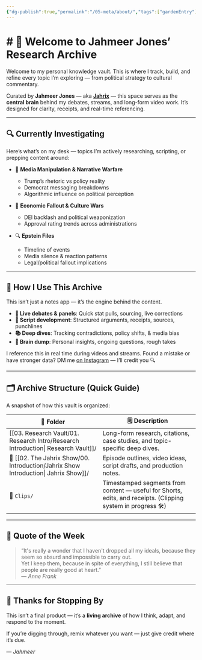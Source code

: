 ```yaml
---
{"dg-publish":true,"permalink":"/05-meta/about/","tags":["gardenEntry"],"created":"2025-06-27T00:43:00.791-04:00","updated":"2025-07-25T22:22:28.051-04:00"}
---
```


# # 👋 Welcome to Jahmeer Jones’ Research Archive

Welcome to my personal knowledge vault. This is where I track, build, and refine every topic I’m exploring — from political strategy to cultural commentary.

Curated by **Jahmeer Jones** — aka [**Jahrix**](https://www.youtube.com/@JahrixYT) — this space serves as the **central brain** behind my debates, streams, and long-form video work. It’s designed for clarity, receipts, and real-time referencing.

---

## 🔍 Currently Investigating

Here’s what’s on my desk — topics I’m actively researching, scripting, or prepping content around:

- 🧠 **Media Manipulation & Narrative Warfare**  
  - Trump’s rhetoric vs policy reality  
  - Democrat messaging breakdowns  
  - Algorithmic influence on political perception  

- 💸 **Economic Fallout & Culture Wars**  
  - DEI backlash and political weaponization  
  - Approval rating trends across administrations  

- 🔍 **Epstein Files**  
  - Timeline of events  
  - Media silence & reaction patterns  
  - Legal/political fallout implications  

---

## 🎥 How I Use This Archive

This isn’t just a notes app — it’s the engine behind the content.

- **💬 Live debates & panels**: Quick stat pulls, sourcing, live corrections  
- **📜 Script development**: Structured arguments, receipts, sources, punchlines  
- **📚 Deep dives**: Tracking contradictions, policy shifts, & media bias  
- **🧠 Brain dump**: Personal insights, ongoing questions, rough takes  

I reference this in real time during videos and streams. Found a mistake or have stronger data? DM me [on Instagram](https://www.instagram.com/ineireti/) — I’ll credit you 🔍

---

## 🗂️ Archive Structure (Quick Guide)

A snapshot of how this vault is organized:

| 📁 Folder                                    | 🗒️ Description                                                                                                   |
|---------------------------------------------|------------------------------------------------------------------------------------------------------------------|
| [[03. Research Vault/01. Research Intro/Research Introduction\| Research Vault]]/  | Long-form research, citations, case studies, and topic-specific deep dives.                                     |
| 📁 [[02. The Jahrix Show/00. Introduction/Jahrix Show Introduction\| Jahrix Show]]/| Episode outlines, video ideas, script drafts, and production notes.                                             |
| 📁 `Clips/`                                  | Timestamped segments from content — useful for Shorts, edits, and receipts. (Clipping system in progress 🛠️)    |

---

## 🧠 Quote of the Week

> “It's really a wonder that I haven't dropped all my ideals, because they seem so absurd and impossible to carry out.  
> Yet I keep them, because in spite of everything, I still believe that people are really good at heart.”  
> — *Anne Frank*

---

## 🙏 Thanks for Stopping By

This isn’t a final product — it’s a **living archive** of how I think, adapt, and respond to the moment.  

If you’re digging through, remix whatever you want — just give credit where it’s due.

— *Jahmeer*
